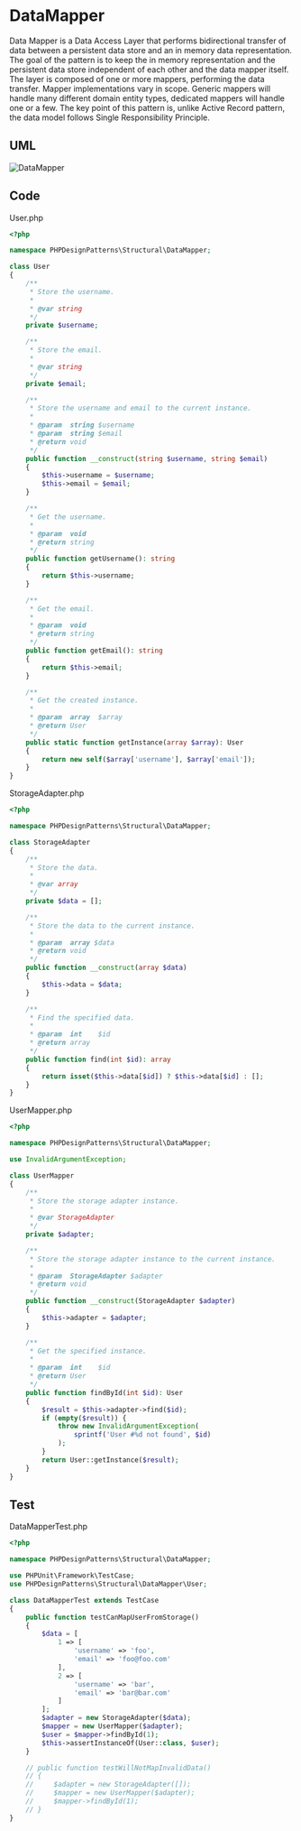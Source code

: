 # DataMapper

Data Mapper is a Data Access Layer that performs bidirectional transfer of data between a persistent data store and an in memory data representation. The goal of the pattern is to keep the in memory representation and the persistent data store independent of each other and the data mapper itself. The layer is composed of one or more mappers, performing the data transfer. Mapper implementations vary in scope. Generic mappers will handle many different domain entity types, dedicated mappers will handle one or a few. The key point of this pattern is, unlike Active Record pattern, the data model follows Single Responsibility Principle.

## UML

![DataMapper](DataMapper.png)

## Code

User.php

```php
<?php

namespace PHPDesignPatterns\Structural\DataMapper;

class User
{
    /**
     * Store the username.
     *
     * @var string
     */
    private $username;

    /**
     * Store the email.
     *
     * @var string
     */
    private $email;

    /**
     * Store the username and email to the current instance.
     *
     * @param  string $username
     * @param  string $email
     * @return void
     */
    public function __construct(string $username, string $email)
    {
        $this->username = $username;
        $this->email = $email;
    }

    /**
     * Get the username.
     *
     * @param  void
     * @return string
     */
    public function getUsername(): string
    {
        return $this->username;
    }

    /**
     * Get the email.
     *
     * @param  void
     * @return string
     */
    public function getEmail(): string
    {
        return $this->email;
    }

    /**
     * Get the created instance.
     *
     * @param  array  $array
     * @return User
     */
    public static function getInstance(array $array): User
    {
        return new self($array['username'], $array['email']);
    }
}

```

StorageAdapter.php

```php
<?php

namespace PHPDesignPatterns\Structural\DataMapper;

class StorageAdapter
{
    /**
     * Store the data.
     *
     * @var array
     */
    private $data = [];

    /**
     * Store the data to the current instance.
     *
     * @param  array $data
     * @return void
     */
    public function __construct(array $data)
    {
        $this->data = $data;
    }

    /**
     * Find the specified data.
     *
     * @param  int    $id
     * @return array
     */
    public function find(int $id): array
    {
        return isset($this->data[$id]) ? $this->data[$id] : [];
    }
}

```

UserMapper.php

```php
<?php

namespace PHPDesignPatterns\Structural\DataMapper;

use InvalidArgumentException;

class UserMapper
{
    /**
     * Store the storage adapter instance.
     *
     * @var StorageAdapter
     */
    private $adapter;

    /**
     * Store the storage adapter instance to the current instance.
     *
     * @param  StorageAdapter $adapter
     * @return void
     */
    public function __construct(StorageAdapter $adapter)
    {
        $this->adapter = $adapter;
    }

    /**
     * Get the specified instance.
     *
     * @param  int    $id
     * @return User
     */
    public function findById(int $id): User
    {
        $result = $this->adapter->find($id);
        if (empty($result)) {
            throw new InvalidArgumentException(
                sprintf('User #%d not found', $id)
            );
        }
        return User::getInstance($result);
    }
}

```

## Test

DataMapperTest.php

```php
<?php

namespace PHPDesignPatterns\Structural\DataMapper;

use PHPUnit\Framework\TestCase;
use PHPDesignPatterns\Structural\DataMapper\User;

class DataMapperTest extends TestCase
{
    public function testCanMapUserFromStorage()
    {
        $data = [
            1 => [
                'username' => 'foo',
                'email' => 'foo@foo.com'
            ],
            2 => [
                'username' => 'bar',
                'email' => 'bar@bar.com'
            ]
        ];
        $adapter = new StorageAdapter($data);
        $mapper = new UserMapper($adapter);
        $user = $mapper->findById(1);
        $this->assertInstanceOf(User::class, $user);
    }

    // public function testWillNotMapInvalidData()
    // {
    //     $adapter = new StorageAdapter([]);
    //     $mapper = new UserMapper($adapter);
    //     $mapper->findById(1);
    // }
}

```

